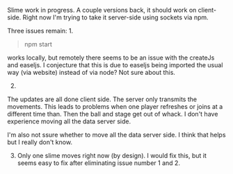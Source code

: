 Slime work in progress.
A couple versions back, it should work on client-side. Right now I'm
trying to take it server-side using sockets via npm.

Three issues remain:
1. 

> npm start

works locally, but remotely there seems to be an issue with the createJs
and easeljs. I conjecture that this is due to easeljs being imported the
usual way (via website) instead of via node? Not sure about this.

2. 

The updates are all done client side. The server only transmits the
movements.
This leads to problems when one player refreshes or joins at a
different time than. Then the ball and stage get out of whack. I don't
have experience moving all the data server side.

I'm also not ssure whether to move all the data server side. I think
that helps but I really don't know.

3. Only one slime moves right now (by design). I would fix this, but it
   seems easy to fix after eliminating issue number 1 and 2.
